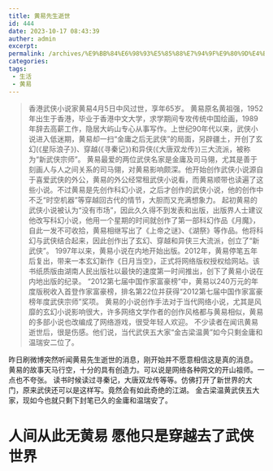 ```yaml
---
title: 黄易先生逝世
id: 444
date: 2023-10-17 08:43:39
auther: admin
excerpt: 
permalink: /archives/%E9%BB%84%E6%98%93%E5%85%88%E7%94%9F%E9%80%9D%E4%B8%96
categories:
tags: 
 - 生活
 - 黄易
---
```




> 香港武侠小说家黄易4月5日中风过世，享年65岁。 黄易原名黄祖强，1952年出生于香港，毕业于香港中文大学，求学期间专攻传统中国绘画，1989年辞去高薪工作，隐居大屿山专心从事写作。上世纪90年代以来，武侠小说进入低迷期，黄易却一扫“金庸之后无武侠”的局面，另辟疆土，开创了玄幻(《星际浪子》)、穿越(《寻秦记》)和异侠(《大唐双龙传》)三大流派，被称为“新武侠宗师”。 黄易最爱的两位武侠名家是金庸及司马翎，尤其是善于刻画人与人之间关系的司马翎，对黄易影响颇深。他开始创作武侠小说源自于喜爱武侠的外公，黄易的外公经常租武侠小说看，而黄易顺带也读遍了这些小说。不过黄易是先创作科幻小说，之后才创作的武侠小说，他的创作中不乏“时空机器”等穿越回古代的情节，大胆而又充满想象力。 起初黄易的武侠小说被认为“没有市场”，因此久久得不到发表和出版，出版界人士建议他改写科幻小说，他用一个星期的时间就创作了第一部科幻作品《月魔》，自此一发不可收拾，黄易相继写出了《上帝之谜》、《湖祭》等作品。他将科幻与武侠结合起来，因此创作出了玄幻、穿越和异侠三大流派，创立了“新武侠”。 1997年以来，黄易小说在内地开始出版。2012年，黄易停笔五年后复出，带来一本玄幻新作《日月当空》，正式将网络版权授权给网站。该书纸质版由湖南人民出版社以最快的速度第一时间推出，创下了黄易小说在内地出版的纪录。 “2012第七届中国作家富豪榜”中，黄易以240万元的年度版税收入首登作家富豪榜，排名第22位并获得“2012第七届中国作家富豪榜年度武侠宗师”奖项。 黄易的小说创作手法对于当代网络小说，尤其是风靡的玄幻小说影响很大，许多网络文学作者的创作风格都与黄易相似，黄易的多部小说也改编成了网络游戏，很受年轻人欢迎。 不少读者在闻讯黄易逝世后，很是伤感。他们说，当代武侠五大家“金古梁温黄”如今只剩金庸和温瑞安二位了。

昨日刷微博突然听闻黄易先生逝世的消息，刚开始并不愿意相信这是真的消息。 黄易的故事天马行空，十分的具有创造力。可以说是网络各种网文的开山祖师。一点也不夸张。 读书时候读过寻秦记，大唐双龙传等等。仿佛打开了新世界的大门，原来武侠还可以是这样写。竟然会有如此奇绝的江湖。 金古梁温黄武侠五大家，现如今也就只剩下封笔已久的金庸和温瑞安了。

# 人间从此无黄易 愿他只是穿越去了武侠世界